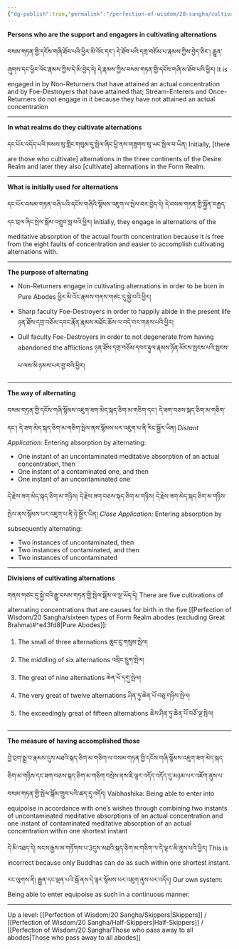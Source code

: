 ```yaml
---
{"dg-publish":true,"permalink":"/perfection-of-wisdom/20-sangha/cultivation-of-alternating-concentrations/"}
---
```


**Persons who are the support and engagers in cultivating alternations**

བསམ་གཏན་གྱི་དངོས་གཞི་ཐོབ་པའི་ཕྱིར་མི་འོང་དང་། དེ་ཐོབ་པའི་དགྲ་བཅོམ་པ་རྣམས་ཀྱིས་བྱེད་ཅིང་། རྒྱུན་ཞུགས་དང་ཕྱིར་འོང་རྣམས་ཀྱིས་དེ་མི་བྱེད་དེ། 
དེ་རྣམས་ཀྱིས་བསམ་གཏན་གྱི་དངོས་གཞི་མ་ཐོབ་པའི་ཕྱིར།
It is engaged in by Non-Returners that have attained an actual concentration and by Foe-Destroyers that have attained that; Stream-Enterers and Once-Returners do not engage in it because they have not attained an actual concentration

---
**In what realms do they cultivate alternations**

དང་པོར་འདོད་པའི་ཁམས་སུ་གླིང་གསུམ་དུ་སྤེལ་ཞིང་ཕྱི་ནས་གཟུགས་སུ་ཡང་སྤེལ་བ་ཡིན།
Initially, [there are those who cultivate] alternations in the three continents of the Desire Realm and later they also [cultivate] alternations in the Form Realm.

---
**What is initially used for alternations**

དང་པོར་བསམ་གཏན་བཞི་པའི་དངོས་གཞིའི་སྙོམས་འཇུག་ལ་སྤེལ་བར་བྱེད་དེ། དེ་བསམ་གཏན་གྱི་སྐྱོན་བརྒྱད་དང་བྲལ་ཞིང་སྤེལ་སྒོམ་འགྲུབ་སླ་བའི་ཕྱིར།
Initially, they engage in alternations of the meditative absorption of the actual fourth concentration because it is free from the eight faults of concentration and easier to accomplish cultivating alternations with.

---
**The purpose of alternating**
- Non-Returners engage in cultivating alternations in order to be born in Pure Abodes
  ཕྱིར་མི་འོང་རྣམས་གནས་གཙང་དུ་སྐྱེ་བའི་ཕྱིར།
- Sharp faculty Foe-Destroyers in order to happily abide in the present life
  ཉན་ཐོས་དགྲ་བཅོམ་དབང་རྣོན་རྣམས་མཐོང་ཆོས་ལ་བདེ་བར་གནས་པའི་ཕྱིར།
- Dull faculty Foe-Destroyers in order to not degenerate from having abandoned the afflictions
  ཉན་ཐོས་དགྲ་བཅོམ་དབང་རྟུལ་རྣམས་ཉོན་མོངས་སྤངས་པའི་སྤངས་པ་ལས་མི་ཉམས་པར་བྱ་བའི་ཕྱིར།


---
**The way of alternating**

བསམ་གཏན་གྱི་དངོས་གཞི་སྙོམས་འཇུག་ཟག་མེད་སྐད་ཅིག་མ་གཅིག་དང་། དེ་ཟག་བཅས་སྐད་ཅིག་མ་གཅིག་དང་།
དེ་ཟག་མེད་སྐད་ཅིག་མ་གཅིག་སྤེལ་ནས་སྙོམས་པར་འཇུག་པ་ནི་རིང་སྦྱོར་ཡིན།
*Distant Application:* Entering absorption by alternating:
- One instant of an uncontaminated meditative absorption of an actual concentration, then
- One instant of a contaminated one, and then
- One instant of an uncontaminated one

དེ་རྗེས་ཟག་མེད་སྐད་ཅིག་མ་གཉིས། དེ་རྗེས་ཟག་བཅས་སྐད་ཅིག་མ་གཉིས། དེ་རྗེས་ཟག་མེད་སྐད་ཅིག་མ་གཉིས་སྤེལ་ནས་སྙོམས་པར་འཇུག་པ་ནི་ཉེ་སྦྱོར་ཡིན།
*Close Application:* Entering absorption by subsequently alternating:
- Two instances of uncontaminated, then
- Two instances of contaminated, and then
- Two instances of uncontaminated

---
**Divisions of cultivating alternations**

གནས་གཙང་དུ་སྐྱེ་བའི་རྒྱུ་བསམ་གཏན་གྱི་སྤེལ་སྒོམ་ལ་ལྔ་ཡོད་དེ།
There are five cultivations of alternating concentrations that are causes for birth in the five [[Perfection of Wisdom/20 Sangha/sixteen types of Form Realm abodes (excluding Great Brahma)#^e43fd8\|Pure Abodes]]:
1. The small of three alternations ཆུང་ངུ་གསུམ་སྤེལ།
2. The middling of six alternations འབྲིང་དྲུག་སྤེལ།
3. The great of nine alternations ཆེན་པོ་དགུ་སྤེལ།
4. The very great of twelve alternations ཤིན་ཏུ་ཆེན་པོ་བཅུ་གཉིས་སྤེལ།
5. The exceedingly great of fifteen alternations ཆེས་ཤིན་ཏུ་ཆེན་པོ་བཅོ་ལྔ་སྤེལ།

---
**The measure of having accomplished those**

བྱེ་བྲག་སྨྲ་བ་རྣམས་དུས་མཐའི་སྐད་ཅིག་མ་གཅིག་ལ་བསམ་གཏན་གྱི་དངོས་གཞི་སྙོམས་འཇུག་ཟག་མེད་སྐད་ཅིག་མ་གཉིས་དང་ཟག་བཅས་སྐད་ཅིག་མ་གཅིག་བསྲེས་ནས་ཇི་ལྟར་འདོད་འདོད་དུ་མཉམ་པར་འཇོག་ནུས་པ་བསམ་གཏན་གྱི་སྤེལ་སྒོམ་གྲུབ་པའི་ཚད་དུ་འདོད།
Vaibhashika: Being able to enter into equipoise in accordance with one’s wishes through combining two instants of uncontaminated meditative absorptions of an actual concentration and one instant of contaminated meditative absorption of an actual concentration within one shortest instant

དེ་མི་འཐད་དེ། སངས་རྒྱས་མ་གཏོགས་པ་3དུས་མཐའི་སྐད་ཅིག་མ་གཅིག་ལ་དེ་ལྟར་མི་ནུས་པའི་ཕྱིར།
This is incorrect because only Buddhas can do as such within one shortest instant.

རང་ལུགས་ནི། རྒྱུན་དང་ལྡན་པའི་སྒོ་ནས་དེ་ལྟར་སྙོམས་པར་འཇུག་ནུས་པར་འདོད།
Our own system: Being able to enter equipoise as such in a continuous manner.


---
Up a level: [[Perfection of Wisdom/20 Sangha/Skippers\|Skippers]] / [[Perfection of Wisdom/20 Sangha/Half-Skippers\|Half-Skippers]] / [[Perfection of Wisdom/20 Sangha/Those who pass away to all abodes\|Those who pass away to all abodes]]